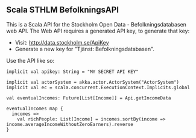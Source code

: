 Scala STHLM BefolkningsAPI
-----------

This is a Scala API for the Stockholm Open Data - Befolkningsdatabasen web API.
The Web API requires a generated API key, to generate that key:
- Visit: http://data.stockholm.se/ApiKey
- Generate a new key for "Tjänst: Befolkningsdatabasen".

Use the API like so:
```
implicit val apikey: String = "MY SECRET API KEY"

implicit val actorSystem = akka.actor.ActorSystem("ActorSystem")
implicit val ec = scala.concurrent.ExecutionContext.Implicits.global

val eventualIncomes: Future[List[Income]] = Api.getIncomeData

eventualIncomes map {
  incomes =>
    val richPeople: List[Income] = incomes.sortBy(income => income.averageIncomeWithoutZeroEarners).reverse
}
```

